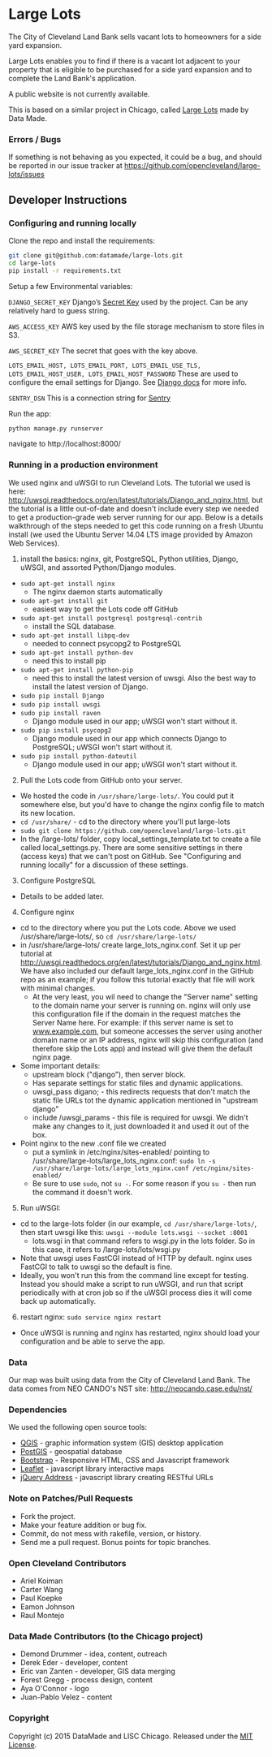 # Large Lots

The City of Cleveland Land Bank sells vacant lots to homeowners for a side yard expansion. 

Large Lots enables you to find if there is a vacant lot adjacent to your property that is eligible to be purchased for a side yard expansion and to complete the Land Bank's application. 


A public website is not currently available. 

This is based on a similar project in Chicago, called [Large Lots](http://www.largelots.org) made by Data Made. 

### Errors / Bugs

If something is not behaving as you expected, it could be a bug, and should be reported in our issue tracker at https://github.com/opencleveland/large-lots/issues


## Developer Instructions

### Configuring and running locally

Clone the repo and install the requirements:

``` bash
git clone git@github.com:datamade/large-lots.git
cd large-lots
pip install -r requirements.txt
```

Setup a few Environmental variables:

``DJANGO_SECRET_KEY`` Django’s [Secret
Key](https://docs.djangoproject.com/en/1.5/ref/settings/#std:setting-SECRET_KEY)
used by the project. Can be any relatively hard to guess string.

``AWS_ACCESS_KEY`` AWS key used by the file storage mechanism to store files in
S3.

``AWS_SECRET_KEY`` The secret that goes with the key above.

``LOTS_EMAIL_HOST, LOTS_EMAIL_PORT, LOTS_EMAIL_USE_TLS, LOTS_EMAIL_HOST_USER,
LOTS_EMAIL_HOST_PASSWORD`` These are used to configure the email settings for
Django. See [Django docs](https://docs.djangoproject.com/en/1.6/topics/email/) for more info.

``SENTRY_DSN`` This is a connection string for [Sentry](http://getsentry.com)

Run the app:

```bash 
python manage.py runserver
```

navigate to http://localhost:8000/

### Running in a production environment

We used nginx and uWSGI to run Cleveland Lots. The tutorial we used is here: http://uwsgi.readthedocs.org/en/latest/tutorials/Django_and_nginx.html, but the tutorial is a little out-of-date and doesn't include every step we needed to get a production-grade web server running for our app. Below is a details walkthrough of the steps needed to get this code running on a fresh Ubuntu install (we used the Ubuntu Server 14.04 LTS image provided by Amazon Web Services).

1. install the basics: nginx, git, PostgreSQL, Python utilities, Django, uWSGI, and assorted Python/Django modules.
 * `sudo apt-get install nginx`
    * The nginx daemon starts automatically
 * `sudo apt-get install git`
    * easiest way to get the Lots code off GitHub
 * `sudo apt-get install postgresql postgresql-contrib`
    * install the SQL database.
 * `sudo apt-get install libpq-dev`
    * needed to connect psycopg2 to PostgreSQL
 * `sudo apt-get install python-dev`
    * need this to install pip
 * `sudo apt-get install python-pip`
    * need this to install the latest version of uwsgi. Also the best way to install the latest version of Django.
 * `sudo pip install Django`
 * `sudo pip install uwsgi`
 * `sudo pip install raven`
    * Django module used in our app; uWSGI won't start without it.
 * `sudo pip install psycopg2`
    * Django module used in our app which connects Django to PostgreSQL; uWSGI won't start without it.
 * `sudo pip install python-dateutil`
    * Django module used in our app; uWSGI won't start without it.

2. Pull the Lots code from GitHub onto your server.
 * We hosted the code in `/usr/share/large-lots/`. You could put it somewhere else, but you'd have to change the nginx config file to match its new location.
 * `cd /usr/share/` - cd to the directory where you'll put large-lots
 * `sudo git clone https://github.com/opencleveland/large-lots.git`
 * In the /large-lots/ folder, copy local_settings_template.txt to create a file called local_settings.py. There are some sensitive settings in there (access keys) that we can't post on GitHub. See "Configuring and running locally" for a discussion of these settings.

3. Configure PostgreSQL
 * Details to be added later.

4. Configure nginx
 * cd to the directory where you put the Lots code. Above we used /usr/share/large-lots/, so `cd /usr/share/large-lots/`
 * in /usr/share/large-lots/ create large_lots_nginx.conf. Set it up per tutorial at http://uwsgi.readthedocs.org/en/latest/tutorials/Django_and_nginx.html. We have also included our default large_lots_nginx.conf in the GitHub repo as an example; if you follow this tutorial exactly that file will work with minimal changes.
    * At the very least, you wil need to change the "Server name" setting to the domain name your server is running on. nginx will only use this configuration file if the domain in the request matches the Server Name here. For example: if this server name is set to www.example.com, but someone accesses the server using another domain name or an IP address, nginx will skip this configuration (and therefore skip the Lots app) and instead will give them the default nginx page.
 * Some important details:
    * upstream block ("django"), then server block.
    * Has separate settings for static files and dynamic applications.
    * uwsgi_pass digano; - this redirects requests that don't match the static file URLs tot the dynamic application mentioned in "upstream django"
    * include <filepath>/uwsgi_params - this file is required for uwsgi. We didn't make any changes to it, just downloaded it and used it out of the box.
 * Point nginx to the new .conf file we created
    * put a symlink in /etc/nginx/sites-enabled/ pointing to /usr/share/large-lots/large_lots_nginx.conf: `sudo ln -s /usr/share/large-lots/large_lots_nginx.conf /etc/nginx/sites-enabled/`
    * Be sure to use `sudo`, not `su -`. For some reason if you `su -` then run the command it doesn't work.

5. Run uWSGI:
 * cd to the large-lots folder (in our example, `cd /usr/share/large-lots/`, then start uwsgi like this: `uwsgi --module lots.wsgi --socket :8001`
    * lots.wsgi in that command refers to wsgi.py in the lots folder. So in this case, it refers to /large-lots/lots/wsgi.py
 * Note that uwsgi uses FastCGI instead of HTTP by default. nginx uses FastCGI to talk to uwsgi so the default is fine.
 * Ideally, you won't run this from the command line except for testing. Instead you should make a script to run uWSGI, and run that script periodically with at cron job so if the uWSGI process dies it will come back up automatically.

6. restart nginx: `sudo service nginx restart`
 * Once uWSGI is running and nginx has restarted, nginx should load your configuration and be able to serve the app.

### Data

Our map was built using data from the City of Cleveland Land Bank. The data comes from NEO CANDO's NST site: http://neocando.case.edu/nst/

### Dependencies
We used the following open source tools:

* [QGIS](http://www.qgis.org/en/site/) - graphic information system (GIS) desktop application
* [PostGIS](http://postgis.net/) - geospatial database
* [Bootstrap](http://getbootstrap.com/) - Responsive HTML, CSS and Javascript framework
* [Leaflet](http://leafletjs.com/) - javascript library interactive maps
* [jQuery Address](https://github.com/asual/jquery-address) - javascript library creating RESTful URLs

### Note on Patches/Pull Requests
 
* Fork the project.
* Make your feature addition or bug fix.
* Commit, do not mess with rakefile, version, or history.
* Send me a pull request. Bonus points for topic branches.

### Open Cleveland Contributors 

* Ariel Koiman
* Carter Wang
* Paul Koepke
* Eamon Johnson
* Raul Montejo

### Data Made Contributors (to the Chicago project)

* Demond Drummer - idea, content, outreach
* Derek Eder - developer, content
* Eric van Zanten - developer, GIS data merging
* Forest Gregg - process design, content
* Aya O'Connor - logo
* Juan-Pablo Velez - content

### Copyright

Copyright (c) 2015 DataMade and LISC Chicago. Released under the [MIT License](https://github.com/datamade/large-lots/blob/master/LICENSE).



